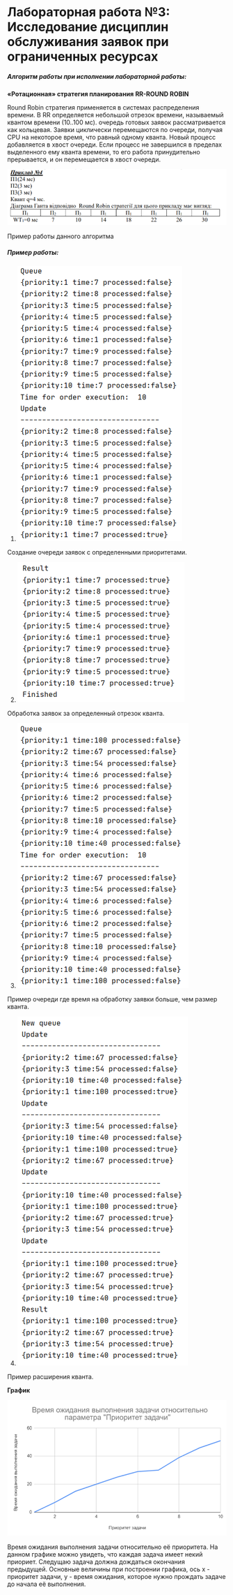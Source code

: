 # Лабораторная работа №3: Исследование дисциплин обслуживания заявок при ограниченных ресурсах

##### Алгоритм работы при исполнении лабораторной работы: 
**«Ротационная» стратегия планирования**
**RR-ROUND ROBIN**

Round Robin стратегия применяется в системах распределения времени. В RR
определяется небольшой отрезок времени, называемый квантом времени (10..100 мс). очередь
готовых заявок рассматривается как кольцевая. Заявки циклически перемещаются по очереди,
получая CPU на некоторое время, что равный одному кванта. Новый процесс добавляется в
хвост очереди. Если процесс не завершился в пределах выделенного ему кванта времени, то
его работа принудительно прерывается, и он перемещается в хвост очереди.

![Пример работы алгоритма](Images/1.png)

Пример работы данного алгоритма
##### Пример работы:

1) ![Создание очереди заявок с определенными приоритетами.](Images/2.png)

Создание очереди заявок с определенными приоритетами.

2) ![Обработка заявок за определенный отрезок кванта.](Images/3.png)

Обработка заявок за определенный отрезок кванта.

3) ![Пример очереди где время на обработку заявки больше, чем размер кванта.](Images/4.png)

Пример очереди где время на обработку заявки больше, чем размер кванта.

4) ![Пример расширения кванта.](Images/5.png)

Пример расширения кванта.

**График**

![Время ожидания выполнения задачи относительно параметра "Приоритет задачи"](Images/6.png)

Время ожидания выполнения задачи относительно её приоритета. На данном графике можно увидеть,
что каждая задача имеет некий приориет. Следущаю задача должна дождаться окончания предыдущей. Основные величины при построении графика, ось х - приоритет задачи, у - время ожидания, которое нужно прождать задаче до начала её выполнения. 
